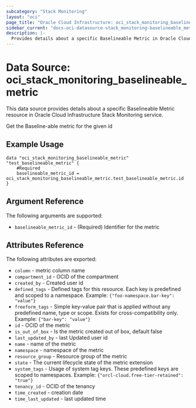 ```yaml
---
subcategory: "Stack Monitoring"
layout: "oci"
page_title: "Oracle Cloud Infrastructure: oci_stack_monitoring_baselineable_metric"
sidebar_current: "docs-oci-datasource-stack_monitoring-baselineable_metric"
description: |-
  Provides details about a specific Baselineable Metric in Oracle Cloud Infrastructure Stack Monitoring service
---
```


# Data Source: oci_stack_monitoring_baselineable_metric
This data source provides details about a specific Baselineable Metric resource in Oracle Cloud Infrastructure Stack Monitoring service.

Get the Baseline-able metric for the given id

## Example Usage

```hcl
data "oci_stack_monitoring_baselineable_metric" "test_baselineable_metric" {
	#Required
	baselineable_metric_id = oci_stack_monitoring_baselineable_metric.test_baselineable_metric.id
}
```

## Argument Reference

The following arguments are supported:

* `baselineable_metric_id` - (Required) Identifier for the metric


## Attributes Reference

The following attributes are exported:

* `column` - metric column name
* `compartment_id` - OCID of the compartment
* `created_by` - Created user id
* `defined_tags` - Defined tags for this resource. Each key is predefined and scoped to a namespace. Example: `{"foo-namespace.bar-key": "value"}` 
* `freeform_tags` - Simple key-value pair that is applied without any predefined name, type or scope. Exists for cross-compatibility only. Example: `{"bar-key": "value"}` 
* `id` - OCID of the metric
* `is_out_of_box` - Is the metric created out of box, default false
* `last_updated_by` - last Updated user id
* `name` - name of the metric
* `namespace` - namespace of the metric
* `resource_group` - Resource group of the metric
* `state` - The current lifecycle state of the metric extension
* `system_tags` - Usage of system tag keys. These predefined keys are scoped to namespaces. Example: `{"orcl-cloud.free-tier-retained": "true"}` 
* `tenancy_id` - OCID of the tenancy
* `time_created` - creation date
* `time_last_updated` - last updated time

